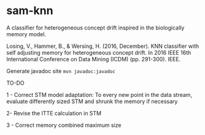 # sam-knn
A classifier for heterogeneous concept drift inspired in the biologically memory model.

Losing, V., Hammer, B., & Wersing, H. (2016, December). KNN classifier with self adjusting memory for heterogeneous concept drift. In 2016 IEEE 16th International Conference on Data Mining (ICDM) (pp. 291-300). IEEE.


Generate javadoc site
```mvn javadoc:javadoc```

TO-DO

1 - Correct STM model adaptation: To every new point in the data stream, 
evaluate differently sized STM and shrunk the memory if necessary

2- Revise the ITTE calculation in STM

3 - Correct memory combined maximum size